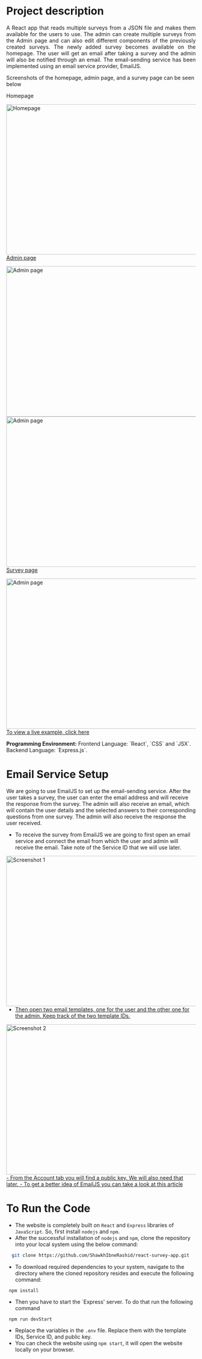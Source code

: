 # Project description
<p align="justify">A React app that reads multiple surveys from a JSON file and makes them available for the users to use. The admin can create multiple surveys from the Admin page and can also edit different components of the previously created surveys. The newly added survey becomes available on the homepage. The user will get an email after taking a survey and the admin will also be notified through an email. The email-sending service has been implemented using an email service provider, EmailJS. </p><p>Screenshots of the homepage, admin page, and a survey page can be seen below</p>
<p>Homepage</p> 
<a href="https://github.com/ShawkhIbneRashid/react-survey-app/assets/38233390/ce6484c4-0fef-4a17-b34a-5f0330d11dd7"><img src="https://github.com/ShawkhIbneRashid/react-survey-app/assets/38233390/ce6484c4-0fef-4a17-b34a-5f0330d11dd7" style="width: 600px; height: 400px; float: left" title="Homepage" />
<p>Admin page</p> 
<a href="https://github.com/ShawkhIbneRashid/react-survey-app/assets/38233390/b2004c9e-6a32-462f-8422-c3b8ce2c2fcc"><img src="https://github.com/ShawkhIbneRashid/react-survey-app/assets/38233390/b2004c9e-6a32-462f-8422-c3b8ce2c2fcc" style="width: 600px; height: 400px; float: left" title="Admin page" />

<a href="https://github.com/ShawkhIbneRashid/react-survey-app/assets/38233390/22b3e7e1-bd6d-4390-a0c3-4029a57c56c0"><img src="https://github.com/ShawkhIbneRashid/react-survey-app/assets/38233390/22b3e7e1-bd6d-4390-a0c3-4029a57c56c0" style="width: 600px; height: 400px; float: left" title="Admin page" />
<p>Survey page</p> 
<a href="https://github.com/ShawkhIbneRashid/react-survey-app/assets/38233390/bdc13264-c067-4e3f-9a86-4a8d5213d521"><img src="https://github.com/ShawkhIbneRashid/react-survey-app/assets/38233390/bdc13264-c067-4e3f-9a86-4a8d5213d521" style="width: 600px; height: 400px; float: left" title="Admin page" />
<p></p>
To view a live example, <a href="https://survey-ck-67305.web.app/">click here</a>
<p></p>
<b>Programming Environment:</b> Frontend Language: `React`, `CSS` and `JSX`. Backend Language: `Express.js`.

# Email Service Setup

We are going to use EmailJS to set up the email-sending service. After the user takes a survey, the user can enter the email address and will receive the response from the survey. The admin will also receive an email, which will contain the user details and the selected answers to their corresponding questions from one survey. The admin will also receive the response the user received.

- To receive the survey from EmailJS we are going to first open an email service and connect the email from which the user and admin will receive the email. Take note of the Service ID that we will use later.
<p></p>
 <a href="https://github.com/ShawkhIbneRashid/react-survey-app/assets/38233390/91e497c1-2262-455a-87da-1a41ce4b8d3c"><img src="https://github.com/ShawkhIbneRashid/react-survey-app/assets/38233390/91e497c1-2262-455a-87da-1a41ce4b8d3c" style="width: 600px; height: 400px; float: left" title="Screenshot 1" />

- Then open two email templates, one for the user and the other one for the admin. Keep track of the two template IDs.
<p></p>
 <a href="https://github.com/ShawkhIbneRashid/react-survey-app/assets/38233390/27954efa-101a-4741-96bd-e6caa6196e03"><img src="https://github.com/ShawkhIbneRashid/react-survey-app/assets/38233390/27954efa-101a-4741-96bd-e6caa6196e03" style="width: 600px; height: 400px; float: left" title="Screenshot 2" />
<p></p>
- From the Account tab you will find a public key. We will also need that later.
- To get a better idea of EmailJS you can take a look at this <a href="https://blog.openreplay.com/sending-emails-from-react-with-emailjs/">article</a>

#  To Run the Code

- The website is completely built on `React` and `Express` libraries of `JavaScript`. So, first install `nodejs` and `npm`. 
- After the successful installation of `nodejs` and `npm`, clone the repository into your local system using the below command:
 ```bash
   git clone https://github.com/ShawkhIbneRashid/react-survey-app.git
  ``` 
- To download required dependencies to your system, navigate to the directory where the cloned repository resides and execute the following command:
 ```node
  npm install
  ```
- Then you have to start the `Express' server. To do that run the following command
 ```node
  npm run devStart
  ```
- Replace the variables in the `.env` file. Replace them with the template IDs, Service ID, and public key.
- You can check the website using `npm start`, it will open the website locally on your browser.
